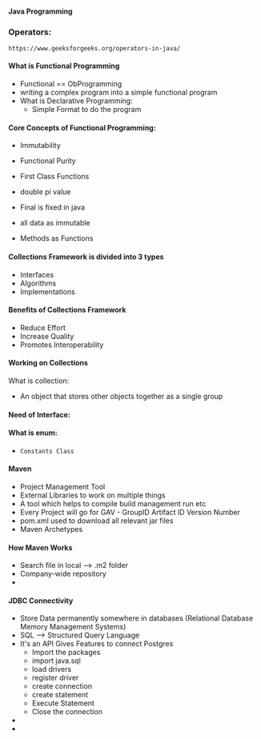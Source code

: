 #### Java Programming

### Operators:
```
https://www.geeksforgeeks.org/operators-in-java/

```

#### What is Functional Programming

- Functional == ObProgramming 
- writing a complex program into a simple functional program 
- What is Declarative Programming:
  - Simple Format to do the program

#### Core Concepts of Functional Programming:
- Immutability
- Functional Purity 
- First Class Functions
- double pi value
- Final is fixed in java
- all data as immutable 

- Methods as Functions

#### Collections Framework is divided into 3 types
- Interfaces
- Algorithms
- Implementations

#### Benefits of Collections Framework
- Reduce Effort
- Increase Quality
- Promotes Interoperability

#### Working on Collections
What is collection:
- An object that stores other objects together as a single group

#### Need of Interface:

#### What is enum: 
- ```Constants Class```


#### Maven 
- Project Management Tool
- External Libraries to work on multiple things
- A tool which helps to compile build management run etc
- Every Project will go for GAV - GroupID Artifact ID Version Number
- pom.xml used to download all relevant jar files
- Maven Archetypes

#### How Maven Works
- Search file in local --> .m2 folder
- Company-wide repository
- 

#### JDBC Connectivity
- Store Data permanently somewhere in databases (Relational Database Memory Management Systems)
- SQL --> Structured Query Language
- It's an API Gives Features to connect Postgres
  - Import the packages 
  - import java.sql
  - load drivers
  - register driver
  - create connection
  - create statement
  - Execute Statement
  - Close the connection
- 
- 
